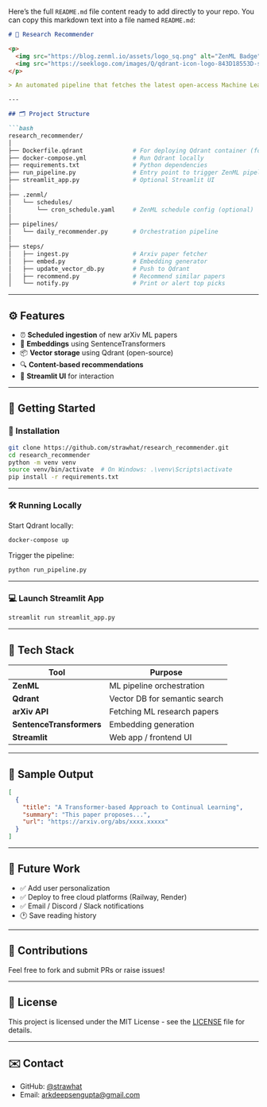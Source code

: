 Here’s the full `README.md` file content ready to add directly to your repo. You can copy this markdown text into a file named `README.md`:

````markdown
# 🧠 Research Recommender

<p>
  <img src="https://blog.zenml.io/assets/logo_sq.png" alt="ZenML Badge"/>
  <img src="https://seeklogo.com/images/Q/qdrant-icon-logo-843D18553D-seeklogo.com.png"/>
</p>

> An automated pipeline that fetches the latest open-access Machine Learning research papers daily from arXiv, generates embeddings, stores them in a vector database, and recommends similar papers.

---

## 🗂 Project Structure

```bash
research_recommender/
│
├── Dockerfile.qdrant              # For deploying Qdrant container (for Railway or local use)
├── docker-compose.yml             # Run Qdrant locally
├── requirements.txt               # Python dependencies
├── run_pipeline.py                # Entry point to trigger ZenML pipeline
├── streamlit_app.py               # Optional Streamlit UI
│
├── .zenml/
│   └── schedules/
│       └── cron_schedule.yaml     # ZenML schedule config (optional)
│
├── pipelines/
│   └── daily_recommender.py       # Orchestration pipeline
│
├── steps/
│   ├── ingest.py                  # Arxiv paper fetcher
│   ├── embed.py                   # Embedding generator
│   ├── update_vector_db.py        # Push to Qdrant
│   ├── recommend.py               # Recommend similar papers
│   └── notify.py                  # Print or alert top picks
````

---

## ⚙️ Features

* ⏰ **Scheduled ingestion** of new arXiv ML papers
* 🧠 **Embeddings** using SentenceTransformers
* 📦 **Vector storage** using Qdrant (open-source)
* 🔍 **Content-based recommendations**
* 🎨 **Streamlit UI** for interaction

---

## 🚀 Getting Started

### 🔧 Installation

```bash
git clone https://github.com/strawhat/research_recommender.git
cd research_recommender
python -m venv venv
source venv/bin/activate  # On Windows: .\venv\Scripts\activate
pip install -r requirements.txt
```

---

### 🛠️ Running Locally

Start Qdrant locally:

```bash
docker-compose up
```

Trigger the pipeline:

```bash
python run_pipeline.py
```

---

### 💻 Launch Streamlit App

```bash
streamlit run streamlit_app.py
```

---

## 📌 Tech Stack

| Tool                     | Purpose                       |
| ------------------------ | ----------------------------- |
| **ZenML**                | ML pipeline orchestration     |
| **Qdrant**               | Vector DB for semantic search |
| **arXiv API**            | Fetching ML research papers   |
| **SentenceTransformers** | Embedding generation          |
| **Streamlit**            | Web app / frontend UI         |

---

## 🧪 Sample Output

```json
[
  {
    "title": "A Transformer-based Approach to Continual Learning",
    "summary": "This paper proposes...",
    "url": "https://arxiv.org/abs/xxxx.xxxxx"
  }
]
```

---

## 🧠 Future Work

* ✅ Add user personalization
* ✅ Deploy to free cloud platforms (Railway, Render)
* ✅ Email / Discord / Slack notifications
* 🕐 Save reading history

---

## 🙌 Contributions

Feel free to fork and submit PRs or raise issues!

---

## 📄 License

This project is licensed under the MIT License - see the [LICENSE](LICENSE) file for details.

---

## ✉️ Contact

* GitHub: [@strawhat](https://github.com/strawhat)
* Email: [arkdeepsengupta@gmail.com](mailto:your.email@example.com)

